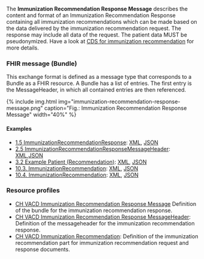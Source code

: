 The **Immunization Recommendation Response Message** describes the content and format of an Immunization Recommendation Response 
containing all immunization recommendations which can be made based on the data delivered by the immunization recommendation request. The response may include all data of the request. The patient data MUST be pseudonymized.
Have a look at [CDS for immunization recommendation](cds-immunization-recommendation.html) for more details.

### FHIR message (Bundle)
This exchange format is defined as a message type that corresponds to a Bundle as a FHIR resource. 
A Bundle has a list of entries. The first entry is the MessageHeader, in which all contained entries are then referenced.

{% include img.html img="immunization-recommendation-response-message.png" caption="Fig.: Immunization Recommendation Response Message" width="40%" %}

#### Examples
* [1.5 ImmunizationRecommendationResponse](Bundle-1-5-ImmunizationRecommendationResponse.html): [XML](Bundle-1-5-ImmunizationRecommendationResponse.xml), [JSON](Bundle-1-5-ImmunizationRecommendationResponse.json)
* [2.5 ImmunizationRecommendationResponseMessageHeader](MessageHeader-2-5-ImmunizationRecommendationResponseMessageHeader.html): [XML](MessageHeader-2-5-ImmunizationRecommendationResponseMessageHeader.xml),[JSON](MessageHeader-2-5-ImmunizationRecommendationResponseMessageHeader.json)
* [3.2 Example Patient (Recommendation)](Patient-3-2-Patient.html): [XML](Patient-3-2-Patient.xml), [JSON](Patient-3-2-Patient.json)
* [10.3. ImmunizationRecommendation](ImmunizationRecommendation-10-3-ImmunizationRecommendation.html): [XML](ImmunizationRecommendation-10-3-ImmunizationRecommendation.xml), [JSON](ImmunizationRecommendation-10-3-ImmunizationRecommendation.json)
* [10.4. ImmunizationRecommendation](ImmunizationRecommendation-10-4-ImmunizationRecommendation.html): [XML](ImmunizationRecommendation-10-4-ImmunizationRecommendation.xml), [JSON](ImmunizationRecommendation-10-4-ImmunizationRecommendation.json)



### Resource profiles
* [CH VACD Immunization Recommendation Response Message](StructureDefinition-ch-vacd-recommendation-response-message.html) Definition of the bundle for the immunization recommendation response.
* [CH VACD Immunization Recommendation Response MessageHeader](StructureDefinition-ch-vacd-recommendation-response-messageheader.html): Definition of the messageheader for the immunization recommendation response.
* [CH VACD Immunization Recommendation](StructureDefinition-ch-vacd-immunization-recommendation.html): Definition of the immunization recommendation part for immunization recommendation request and response documents.
